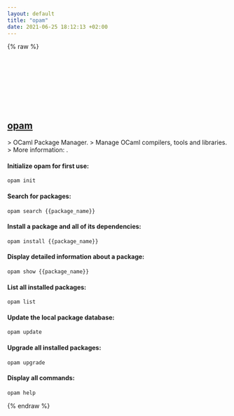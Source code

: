```yaml
---
layout: default
title: "opam"
date: 2021-06-25 18:12:13 +02:00
---
```

{% raw %}
<h2 id="opam">
  <a href="/en/common/opam.html">opam</a> <a href="#opam"><svg class="icon">
    <use href="/assets/images/unicode_sprite.svg#link" />
  </svg></a>
</h2>
> OCaml Package Manager.
> Manage OCaml compilers, tools and libraries.
> More information: <https://opam.ocaml.org/>.

#### Initialize opam for first use:
```shell
opam init
```
#### Search for packages:
```shell
opam search {{package_name}}
```
#### Install a package and all of its dependencies:
```shell
opam install {{package_name}}
```
#### Display detailed information about a package:
```shell
opam show {{package_name}}
```
#### List all installed packages:
```shell
opam list
```
#### Update the local package database:
```shell
opam update
```
#### Upgrade all installed packages:
```shell
opam upgrade
```
#### Display all commands:
```shell
opam help
```
{% endraw %}